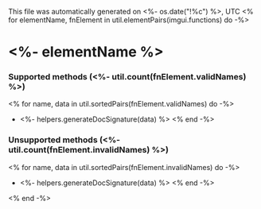 This file was automatically generated on <%- os.date("!%c") %>, UTC
<% for elementName, fnElement in util.elementPairs(imgui.functions) do -%>
# <%- elementName %>

### Supported methods (<%- util.count(fnElement.validNames) %>)
<% for name, data in util.sortedPairs(fnElement.validNames) do -%>
* <%- helpers.generateDocSignature(data) %>
<% end -%>

### Unsupported methods (<%- util.count(fnElement.invalidNames) %>)
<% for name, data in util.sortedPairs(fnElement.invalidNames) do -%>
* <%- helpers.generateDocSignature(data) %>
<% end -%>

<% end -%>
